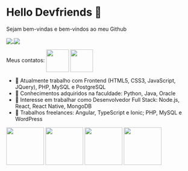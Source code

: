 # Hello Devfriends 👋

Sejam bem-vindas e bem-vindos ao meu Github

<a href="https://github.com/rodrigozan/convoychat">
  <img align="center" src="https://github-readme-stats.vercel.app/api/top-langs/?username=rodrigozan&theme=dracula&layout=compact&langs_count=8)](https://github.com/rodrigozan/github-readme-stats" />
</a>
<a href="https://github.com/rodrigozan/github-readme-stats">
  <img align="center" src="https://github-readme-stats.vercel.app/api?username=rodrigozan&show_icons=true&theme=dracula&layout=compact" />
</a>

Meus contatos:
<a href="https://t.me/rodrigozandonadi" target="_blank"><img align="center" width='60' src="https://img.shields.io/badge/Telegram-2CA5E0?style=for-the-badge&logo=telegram&logoColor=white"></a>
  <a href="mailto:rodrigo.zandonadi.dev@gmail.com" target="_blank"><img align="center" width='60' src="https://img.shields.io/badge/Gmail-D14836?style=for-the-badge&logo=gmail&logoColor=white"></a>
    
- 🔭 Atualmente trabalho com Frontend (HTML5, CSS3, JavaScript, JQuery), PHP, MySQL e PostgreSQL
- 🔭 Conhecimentos adquiridos na faculdade: Python, Java, Oracle
- 🌱 Interesse em trabalhar como Desenvolvedor Full Stack: Node.js, React, React Native, MongoDB
- 👯 Trabalhos freelances: Angular, TypeScript e Ionic; PHP, MySQL e WordPress
    

<a hre="#"><img width='100' align="center" src="https://cdn.jsdelivr.net/gh/devicons/devicon/icons/react/react-original.svg" /></a>
<a hre="#"><img width='100' align="center" src="https://cdn.jsdelivr.net/gh/devicons/devicon/icons/nodejs/nodejs-original.svg" /></a>
<a hre="#"><img width='100' align="center" src="https://cdn.jsdelivr.net/gh/devicons/devicon/icons/angularjs/angularjs-original.svg" /></a>
<a hre="#"><img width='100' align="center" src="https://cdn.jsdelivr.net/gh/devicons/devicon/icons/wordpress/wordpress-original.svg" /></a>


